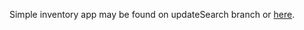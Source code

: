 Simple inventory app may be found on updateSearch branch or [here](https://github.com/ruelasb/tinyapps/tree/updateSearch).


